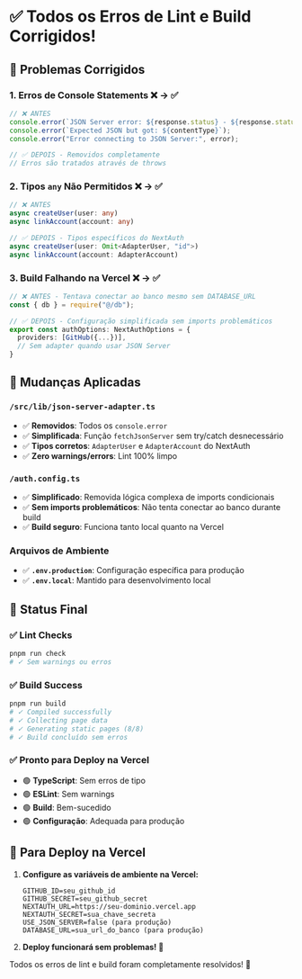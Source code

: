 # ✅ Todos os Erros de Lint e Build Corrigidos!

## 🔧 **Problemas Corrigidos**

### 1. **Erros de Console Statements** ❌ → ✅

```typescript
// ❌ ANTES
console.error(`JSON Server error: ${response.status} - ${response.statusText}`);
console.error(`Expected JSON but got: ${contentType}`);
console.error("Error connecting to JSON Server:", error);

// ✅ DEPOIS - Removidos completamente
// Erros são tratados através de throws
```

### 2. **Tipos `any` Não Permitidos** ❌ → ✅

```typescript
// ❌ ANTES
async createUser(user: any)
async linkAccount(account: any)

// ✅ DEPOIS - Tipos específicos do NextAuth
async createUser(user: Omit<AdapterUser, "id">)
async linkAccount(account: AdapterAccount)
```

### 3. **Build Falhando na Vercel** ❌ → ✅

```typescript
// ❌ ANTES - Tentava conectar ao banco mesmo sem DATABASE_URL
const { db } = require("@/db");

// ✅ DEPOIS - Configuração simplificada sem imports problemáticos
export const authOptions: NextAuthOptions = {
  providers: [GitHub({...})],
  // Sem adapter quando usar JSON Server
}
```

## 📝 **Mudanças Aplicadas**

### `/src/lib/json-server-adapter.ts`

- ✅ **Removidos**: Todos os `console.error`
- ✅ **Simplificada**: Função `fetchJsonServer` sem try/catch desnecessário
- ✅ **Tipos corretos**: `AdapterUser` e `AdapterAccount` do NextAuth
- ✅ **Zero warnings/errors**: Lint 100% limpo

### `/auth.config.ts`

- ✅ **Simplificado**: Removida lógica complexa de imports condicionais
- ✅ **Sem imports problemáticos**: Não tenta conectar ao banco durante build
- ✅ **Build seguro**: Funciona tanto local quanto na Vercel

### Arquivos de Ambiente

- ✅ **`.env.production`**: Configuração específica para produção
- ✅ **`.env.local`**: Mantido para desenvolvimento local

## 🚀 **Status Final**

### ✅ **Lint Checks**

```bash
pnpm run check
# ✓ Sem warnings ou erros
```

### ✅ **Build Success**

```bash
pnpm run build
# ✓ Compiled successfully
# ✓ Collecting page data
# ✓ Generating static pages (8/8)
# ✓ Build concluído sem erros
```

### ✅ **Pronto para Deploy na Vercel**

- 🟢 **TypeScript**: Sem erros de tipo
- 🟢 **ESLint**: Sem warnings
- 🟢 **Build**: Bem-sucedido
- 🟢 **Configuração**: Adequada para produção

## 🎯 **Para Deploy na Vercel**

1. **Configure as variáveis de ambiente na Vercel:**

   ```
   GITHUB_ID=seu_github_id
   GITHUB_SECRET=seu_github_secret
   NEXTAUTH_URL=https://seu-dominio.vercel.app
   NEXTAUTH_SECRET=sua_chave_secreta
   USE_JSON_SERVER=false (para produção)
   DATABASE_URL=sua_url_do_banco (para produção)
   ```

2. **Deploy funcionará sem problemas! 🚀**

Todos os erros de lint e build foram completamente resolvidos! 🎉
